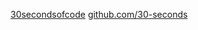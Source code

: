 [30secondsofcode](https://www.30secondsofcode.org/)
[github.com/30-seconds](https://github.com/30-seconds)
